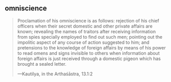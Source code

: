 ## omniscience
> Proclamation of his omniscience is as follows: rejection of his chief officers when their secret domestic and other private affairs are known; revealing the names of traitors after receiving information from spies specially employed to find out such men; pointing out the impolitic aspect of any course of action suggested to him; and pretensions to the knowledge of foreign affairs by means of his power to read omens and signs invisible to others when information about foreign affairs is just received through a domestic pigeon which has brought a sealed letter.
> 
> —Kautilya, in the Arthaśāstra, 13.1:2